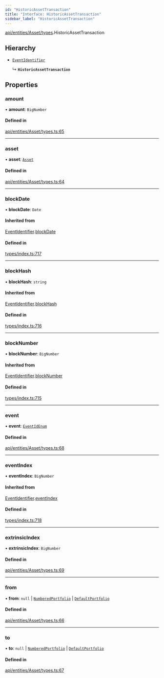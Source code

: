 ```yaml
---
id: "HistoricAssetTransaction"
title: "Interface: HistoricAssetTransaction"
sidebar_label: "HistoricAssetTransaction"
---
```


[api/entities/Asset/types](../../../../../../modules/API/Entities/Asset/Types/Types.md).HistoricAssetTransaction

## Hierarchy

- [`EventIdentifier`](../../../../../Types/EventIdentifier/EventIdentifier.md)

  ↳ **`HistoricAssetTransaction`**

## Properties

### amount

• **amount**: `BigNumber`

#### Defined in

[api/entities/Asset/types.ts:65](https://github.com/PolymeshAssociation/polymesh-sdk/blob/2d3ac2aea/src/api/entities/Asset/types.ts#L65)

___

### asset

• **asset**: [`Asset`](../../../../../../classes/API/Entities/Asset/Asset.md)

#### Defined in

[api/entities/Asset/types.ts:64](https://github.com/PolymeshAssociation/polymesh-sdk/blob/2d3ac2aea/src/api/entities/Asset/types.ts#L64)

___

### blockDate

• **blockDate**: `Date`

#### Inherited from

[EventIdentifier](../../../../../Types/EventIdentifier/EventIdentifier.md).[blockDate](../../../../../Types/EventIdentifier/EventIdentifier.md#blockdate)

#### Defined in

[types/index.ts:717](https://github.com/PolymeshAssociation/polymesh-sdk/blob/2d3ac2aea/src/types/index.ts#L717)

___

### blockHash

• **blockHash**: `string`

#### Inherited from

[EventIdentifier](../../../../../Types/EventIdentifier/EventIdentifier.md).[blockHash](../../../../../Types/EventIdentifier/EventIdentifier.md#blockhash)

#### Defined in

[types/index.ts:716](https://github.com/PolymeshAssociation/polymesh-sdk/blob/2d3ac2aea/src/types/index.ts#L716)

___

### blockNumber

• **blockNumber**: `BigNumber`

#### Inherited from

[EventIdentifier](../../../../../Types/EventIdentifier/EventIdentifier.md).[blockNumber](../../../../../Types/EventIdentifier/EventIdentifier.md#blocknumber)

#### Defined in

[types/index.ts:715](https://github.com/PolymeshAssociation/polymesh-sdk/blob/2d3ac2aea/src/types/index.ts#L715)

___

### event

• **event**: [`EventIdEnum`](../../../../../../enums/Types/EventIdEnum/EventIdEnum.md)

#### Defined in

[api/entities/Asset/types.ts:68](https://github.com/PolymeshAssociation/polymesh-sdk/blob/2d3ac2aea/src/api/entities/Asset/types.ts#L68)

___

### eventIndex

• **eventIndex**: `BigNumber`

#### Inherited from

[EventIdentifier](../../../../../Types/EventIdentifier/EventIdentifier.md).[eventIndex](../../../../../Types/EventIdentifier/EventIdentifier.md#eventindex)

#### Defined in

[types/index.ts:718](https://github.com/PolymeshAssociation/polymesh-sdk/blob/2d3ac2aea/src/types/index.ts#L718)

___

### extrinsicIndex

• **extrinsicIndex**: `BigNumber`

#### Defined in

[api/entities/Asset/types.ts:69](https://github.com/PolymeshAssociation/polymesh-sdk/blob/2d3ac2aea/src/api/entities/Asset/types.ts#L69)

___

### from

• **from**: ``null`` \| [`NumberedPortfolio`](../../../../../../classes/API/Entities/NumberedPortfolio/NumberedPortfolio.md) \| [`DefaultPortfolio`](../../../../../../classes/API/Entities/DefaultPortfolio/DefaultPortfolio.md)

#### Defined in

[api/entities/Asset/types.ts:66](https://github.com/PolymeshAssociation/polymesh-sdk/blob/2d3ac2aea/src/api/entities/Asset/types.ts#L66)

___

### to

• **to**: ``null`` \| [`NumberedPortfolio`](../../../../../../classes/API/Entities/NumberedPortfolio/NumberedPortfolio.md) \| [`DefaultPortfolio`](../../../../../../classes/API/Entities/DefaultPortfolio/DefaultPortfolio.md)

#### Defined in

[api/entities/Asset/types.ts:67](https://github.com/PolymeshAssociation/polymesh-sdk/blob/2d3ac2aea/src/api/entities/Asset/types.ts#L67)
